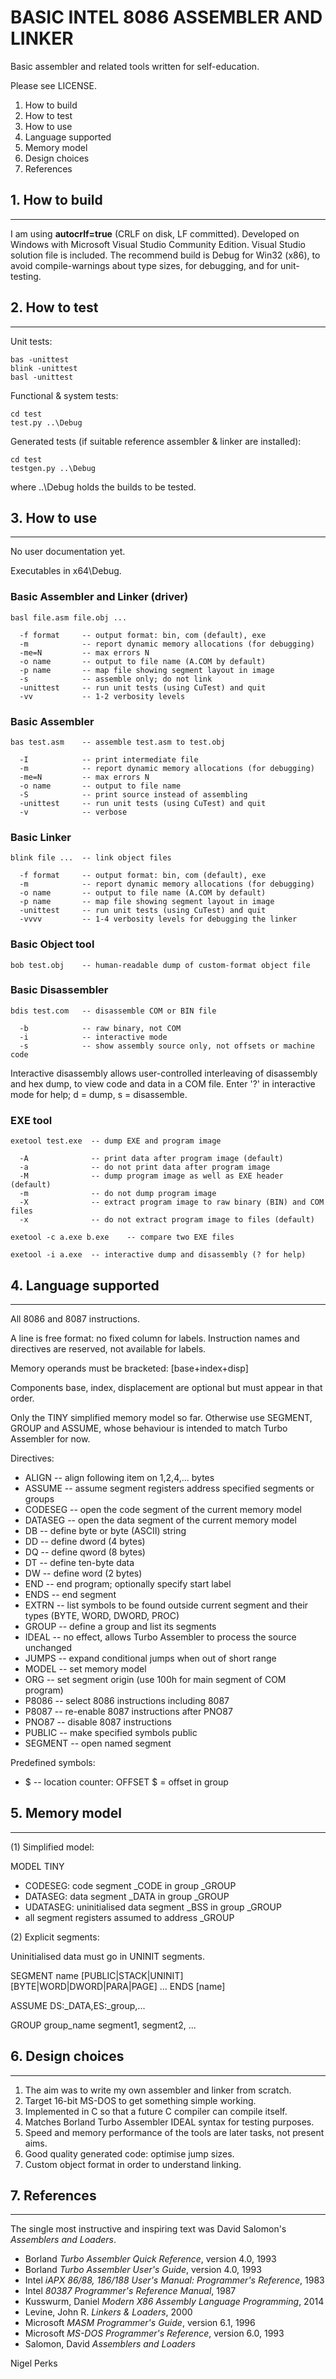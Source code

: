 BASIC INTEL 8086 ASSEMBLER AND LINKER
=====================================
Basic assembler and related tools written for self-education.

Please see LICENSE.

1. How to build
2. How to test
3. How to use
4. Language supported
5. Memory model
6. Design choices
7. References


## 1. How to build
---------------
I am using **autocrlf=true** (CRLF on disk, LF committed).
Developed on Windows with Microsoft Visual Studio Community Edition.
Visual Studio solution file is included.
The recommend build is Debug for Win32 (x86),
to avoid compile-warnings about type sizes, for debugging,
and for unit-testing.


## 2. How to test
--------------
Unit tests:

    bas -unittest
    blink -unittest
    basl -unittest

Functional & system tests:

    cd test
    test.py ..\Debug

Generated tests (if suitable reference assembler & linker are installed):

    cd test
    testgen.py ..\Debug

where ..\Debug holds the builds to be tested.


## 3. How to use
-------------
No user documentation yet.

Executables in x64\Debug.

### Basic Assembler and Linker (driver)

    basl file.asm file.obj ...

      -f format     -- output format: bin, com (default), exe
      -m            -- report dynamic memory allocations (for debugging)
      -me=N         -- max errors N
      -o name       -- output to file name (A.COM by default)
      -p name       -- map file showing segment layout in image
      -s            -- assemble only; do not link
      -unittest     -- run unit tests (using CuTest) and quit
      -vv           -- 1-2 verbosity levels

### Basic Assembler

    bas test.asm    -- assemble test.asm to test.obj

      -I            -- print intermediate file
      -m            -- report dynamic memory allocations (for debugging)
      -me=N         -- max errors N
      -o name       -- output to file name
      -S            -- print source instead of assembling
      -unittest     -- run unit tests (using CuTest) and quit
      -v            -- verbose

### Basic Linker

    blink file ...  -- link object files

      -f format     -- output format: bin, com (default), exe
      -m            -- report dynamic memory allocations (for debugging)
      -o name       -- output to file name (A.COM by default)
      -p name       -- map file showing segment layout in image
      -unittest     -- run unit tests (using CuTest) and quit
      -vvvv         -- 1-4 verbosity levels for debugging the linker

### Basic Object tool

    bob test.obj    -- human-readable dump of custom-format object file

### Basic Disassembler

    bdis test.com   -- disassemble COM or BIN file

      -b            -- raw binary, not COM
      -i            -- interactive mode
      -s            -- show assembly source only, not offsets or machine code

Interactive disassembly allows user-controlled interleaving
of disassembly and hex dump, to view code and data in a COM file.
Enter '?' in interactive mode for help; d = dump, s = disassemble.

### EXE tool

    exetool test.exe  -- dump EXE and program image

      -A              -- print data after program image (default)
      -a              -- do not print data after program image
      -M              -- dump program image as well as EXE header (default)
      -m              -- do not dump program image
      -X              -- extract program image to raw binary (BIN) and COM files
      -x              -- do not extract program image to files (default)

    exetool -c a.exe b.exe    -- compare two EXE files

    exetool -i a.exe  -- interactive dump and disassembly (? for help)


## 4. Language supported
---------------------
All 8086 and 8087 instructions.

A line is free format: no fixed column for labels.
Instruction names and directives are reserved, not available for labels.

Memory operands must be bracketed: [base+index+disp]

Components base, index, displacement are optional but must appear in that order.

Only the TINY simplified memory model so far.
Otherwise use SEGMENT, GROUP and ASSUME, whose behaviour
is intended to match Turbo Assembler for now.

Directives:

- ALIGN    -- align following item on 1,2,4,... bytes
- ASSUME   -- assume segment registers address specified segments or groups
- CODESEG  -- open the code segment of the current memory model
- DATASEG  -- open the data segment of the current memory model
- DB       -- define byte or byte (ASCII) string
- DD       -- define dword (4 bytes)
- DQ       -- define qword (8 bytes)
- DT       -- define ten-byte data
- DW       -- define word (2 bytes)
- END      -- end program; optionally specify start label
- ENDS     -- end segment
- EXTRN    -- list symbols to be found outside current segment and their types
            (BYTE, WORD, DWORD, PROC)
- GROUP    -- define a group and list its segments
- IDEAL    -- no effect, allows Turbo Assembler to process the source unchanged
- JUMPS    -- expand conditional jumps when out of short range
- MODEL    -- set memory model
- ORG      -- set segment origin (use 100h for main segment of COM program)
- P8086    -- select 8086 instructions including 8087
- P8087    -- re-enable 8087 instructions after PNO87
- PNO87    -- disable 8087 instructions
- PUBLIC   -- make specified symbols public
- SEGMENT  -- open named segment

Predefined symbols:

- $        -- location counter: OFFSET $ = offset in group


## 5. Memory model
---------------
(1) Simplified model:

MODEL TINY
- CODESEG: code segment _CODE in group _GROUP
- DATASEG: data segment _DATA in group _GROUP
- UDATASEG: uninitialised data segment _BSS in group _GROUP
- all segment registers assumed to address _GROUP

(2) Explicit segments:

Uninitialised data must go in UNINIT segments.

SEGMENT name [PUBLIC|STACK|UNINIT] [BYTE|WORD|DWORD|PARA|PAGE]
...
ENDS [name]

ASSUME DS:_DATA,ES:_group,...

GROUP group_name  segment1, segment2, ...


## 6. Design choices
-----------------
1. The aim was to write my own assembler and linker from scratch.
2. Target 16-bit MS-DOS to get something simple working.
3. Implemented in C so that a future C compiler can compile itself.
4. Matches Borland Turbo Assembler IDEAL syntax for testing purposes.
5. Speed and memory performance of the tools are later tasks, not present aims.
6. Good quality generated code: optimise jump sizes.
7. Custom object format in order to understand linking.


## 7. References
-------------
The single most instructive and inspiring text was David Salomon's _Assemblers
and Loaders_.

- Borland _Turbo Assembler Quick Reference_, version 4.0, 1993
- Borland _Turbo Assembler User's Guide_, version 4.0, 1993
- Intel _iAPX 86/88, 186/188 User's Manual: Programmer's Reference_, 1983
- Intel _80387 Programmer's Reference Manual_, 1987
- Kusswurm, Daniel _Modern X86 Assembly Language Programming_, 2014
- Levine, John R. _Linkers & Loaders_, 2000
- Microsoft _MASM Programmer's Guide_, version 6.1, 1996
- Microsoft _MS-DOS Programmer's Reference_, version 6.0, 1993
- Salomon, David _Assemblers and Loaders_


Nigel Perks
